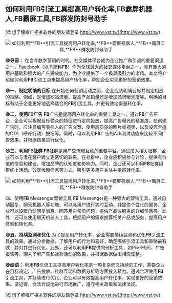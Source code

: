 ## **如何利用**FB**引流工具提高用户转化率,**FB**霸屏机器人,**FB**霸屏工具,**FB**群发防封号助手**

[😍想了解推广相关软件的朋友请登录 http://www.vst.tw](http://www.vst.tw)

 <center><img src="https://vst.tw/MP4/tuiguang/png/7.png" alt="如何利用**FB**引流工具提高用户转化率,**FB**霸屏机器人,**FB**霸屏工具,**FB**群发防封号助手"></center>

**😄导语：**
在当今数字营销的时代，社交媒体平台成为企业推广和引流的重要渠道之一。Facebook（以下简称**FB**）作为全球最大的社交媒体平台之一，具有庞大的用户基础和强大的广告投放能力，为企业提供了一个极具吸引力的市场。本文将介绍如何利用**FB**引流工具来提高用户转化率，帮助企业实现更好的营销效果。

**😄一、制定明确的目标**
在开始任何营销活动之前，企业应该明确目标并制定相应的策略。例如，是增加网站流量、提高产品销量还是增加品牌曝光度等。明确的目标有助于企业更好地选择适合的**FB**引流工具，并更有效地衡量转化率。

**😄二、使用**FB**广告**
**FB**广告是提高用户转化率的重要工具之一。通过**FB**广告平台，企业可以根据目标受众的特征进行定向投放，提高广告曝光的精准度。在创建广告时，应注意编写吸引人的广告文案，使用高质量的图片或视频，以及设置合适的CTA（呼吁行动）按钮等。同时，可以利用**FB**广告的A/B测试功能来比较不同广告效果，并根据结果进行优化。

**😄三、利用**FB**社群**
**FB**社群是用户交流和互动的重要平台，通过加入相关社群，企业可以与潜在客户建立更密切的联系。在社群中，企业应积极参与讨论，提供有价值的信息和建议，增加品牌的认知度和影响力。同时，企业还可以利用**FB**社群组织线上活动、分享优惠信息等方式，吸引更多用户关注并提高转化率。

 <center><img src="https://vst.tw/MP4/tuiguang/png/6.png" alt="如何利用**FB**引流工具提高用户转化率,**FB**霸屏机器人,**FB**霸屏工具,**FB**群发防封号助手"></center>

四、使用**FB** Messenger营销工具
**FB** Messenger是一种强大的营销工具，通过自动回复、聊天机器人等功能，可以与用户进行实时互动，并提供个性化的服务。企业可以设置自动回复消息，回答用户常见问题，提供产品或服务的详细信息等。此外，还可以使用聊天机器人工具，根据用户的需求推荐相关产品或服务，提高用户体验和转化率。

**😄五、持续监测和优化**
为了提高用户转化率，企业需要持续监测和优化**FB**引流工具的效果。通过分析数据，了解用户的行为和喜好，确定哪些引流工具和策略最有效，并对其进行优化。此外，还可以利用**FB**提供的分析工具，如Pixel代码、广告报告等，深入了解广告和社群活动的效果，并根据数据做出相应调整。

**😄结语：**
利用**FB**引流工具提高用户转化率是一项复杂而又持续的工作，需要企业在目标设定、广告投放、社群互动和数据分析等方面投入精力。通过合理使用**FB**引流工具，并持续进行优化，企业可以有效提高用户转化率，实现更好的营销效果。请记得，合法合规地进行市场推广，遵守相关政策和法律法规。

[😍想了解推广相关软件的朋友请登录 http://www.vst.tw](http://www.vst.tw)



